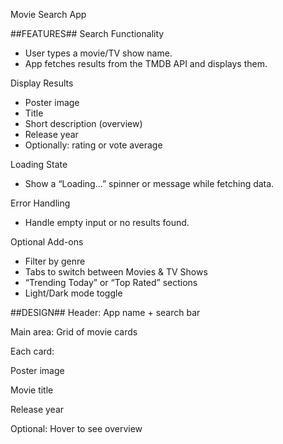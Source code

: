 Movie Search App

##FEATURES##
Search Functionality

- User types a movie/TV show name.
- App fetches results from the TMDB API and displays them.

Display Results

- Poster image
- Title
- Short description (overview)
- Release year
- Optionally: rating or vote average

Loading State

- Show a “Loading...” spinner or message while fetching data.

Error Handling

- Handle empty input or no results found.

Optional Add-ons

- Filter by genre
- Tabs to switch between Movies & TV Shows
- “Trending Today” or “Top Rated” sections
- Light/Dark mode toggle

##DESIGN##
Header: App name + search bar

Main area: Grid of movie cards

Each card:

Poster image

Movie title

Release year

Optional: Hover to see overview
